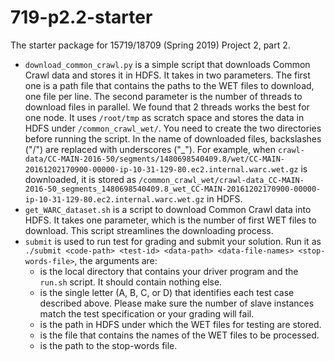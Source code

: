 # 719-p2.2-starter
The starter package for 15719/18709 (Spring 2019) Project 2, part 2.
- `download_common_crawl.py` is a simple script that downloads Common Crawl data and stores it in HDFS. It takes in two parameters. The first one is a path file that contains the paths to the WET files to download, one file per line. The second parameter is the number of threads to download files in parallel. We found that 2 threads works the best for one node. It uses `/root/tmp` as scratch space and stores the data in HDFS under `/common_crawl_wet/`. You need to create the two directories before running the script. In the name of downloaded files, backslashes ("/") are replaced with underscores ("_"). For example, when `crawl-data/CC-MAIN-2016-50/segments/1480698540409.8/wet/CC-MAIN-20161202170900-00000-ip-10-31-129-80.ec2.internal.warc.wet.gz` is downloaded, it is stored as `/common_crawl_wet/crawl-data_CC-MAIN-2016-50_segments_1480698540409.8_wet_CC-MAIN-20161202170900-00000-ip-10-31-129-80.ec2.internal.warc.wet.gz` in HDFS.
- `get_WARC_dataset.sh` is a script to download Common Crawl data into HDFS. It takes one parameter, which is the number of first WET files to download. This script streamlines the downloading process.
- `submit` is used to run test for grading and submit your solution. Run it as `./submit <code-path> <test-id> <data-path> <data-file-names> <stop-words-file>`, the arguments are:
  - <code-path> is the local directory that contains your driver program and the `run.sh` script. It should contain nothing else.
  - <test-id> is the single letter (A, B, C, or D) that identifies each test case described above. Please make sure the number of slave instances match the test specification or your grading will fail.
  - <data-path> is the path in HDFS under which the WET files for testing are stored.
  - <data-file-names> is the file that contains the names of the WET files to be processed.
  - <stop-words-files> is the path to the stop-words file.
